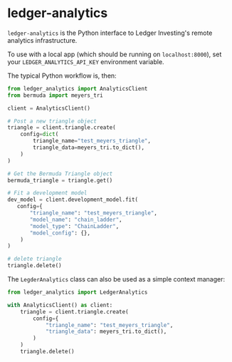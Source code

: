 # ledger-analytics

`ledger-analytics` is the Python interface to Ledger Investing's remote
analytics infrastructure.

To use with a local app (which should be running on `localhost:8000`),
set your `LEDGER_ANALYTICS_API_KEY` environment variable.

The typical Python workflow is, then:

```python
from ledger_analytics import AnalyticsClient
from bermuda import meyers_tri

client = AnalyticsClient()

# Post a new triangle object
triangle = client.triangle.create(
    config=dict(
        triangle_name="test_meyers_triangle",
        triangle_data=meyers_tri.to_dict(),
    )
)

# Get the Bermuda Triangle object
bermuda_triangle = triangle.get()

# Fit a development model
dev_model = client.development_model.fit(
   config={
       "triangle_name": "test_meyers_triangle",
       "model_name": "chain_ladder",
       "model_type": "ChainLadder",
       "model_config": {},
    )
)

# delete triangle
triangle.delete()
```

The `LegderAnalytics` class can also be used as a simple context manager:

```python
from ledger_analytics import LedgerAnalytics

with AnalyticsClient() as client:
    triangle = client.triangle.create(
        config={
            "triangle_name": "test_meyers_triangle",
            "triangle_data": meyers_tri.to_dict(),
        )
    )
    triangle.delete()
```
